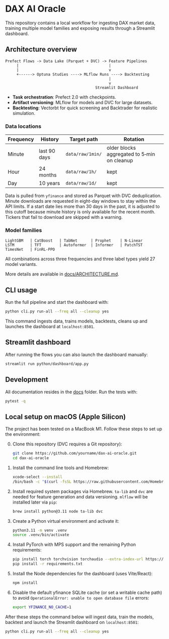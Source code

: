# DAX AI Oracle

This repository contains a local workflow for ingesting DAX market data, training multiple model families and exposing results through a Streamlit dashboard.

## Architecture overview

```
Prefect Flows -> Data Lake (Parquet + DVC) -> Feature Pipelines
     |                                        |
     |                                        v
     +------> Optuna Studies ----> MLflow Runs ----> Backtesting
                                              |
                                              v
                                        Streamlit Dashboard
```
- **Task orchestration**: Prefect 2.0 with checkpoints.
- **Artifact versioning**: MLflow for models and DVC for large datasets.
- **Backtesting**: Vectorbt for quick screening and Backtrader for realistic simulation.

### Data locations

| Frequency | History       | Target path        | Rotation |
|-----------|---------------|--------------------|-----------------------------|
| Minute    | last 90 days  | `data/raw/1min/`   | older blocks aggregated to 5‑min on cleanup |
| Hour      | 24 months     | `data/raw/1h/`     | kept |
| Day       | 10 years      | `data/raw/1d/`     | kept |

Data is pulled from `yfinance` and stored as Parquet with DVC deduplication.
Minute downloads are requested in eight-day windows to stay within the API limits.
If a start date lies more than 30 days in the past, it is adjusted to this
cutoff because minute history is only available for the recent month.
Tickers that fail to download are skipped with a warning.

### Model families

```
LightGBM   | CatBoost   | TabNet      | Prophet    | N-Linear
LSTM       | TFT        | Autoformer  | Informer   | PatchTST
TimesNet   | FinRL-PPO
```
All combinations across three frequencies and three label types yield 27 model variants.

More details are available in [docs/ARCHITECTURE.md](docs/ARCHITECTURE.md).

## CLI usage

Run the full pipeline and start the dashboard with:

```bash
python cli.py run-all --freq all --cleanup yes
```

This command ingests data, trains models, backtests, cleans up and launches the dashboard at `localhost:8501`.

## Streamlit dashboard

After running the flows you can also launch the dashboard manually:

```bash
streamlit run python/dashboard/app.py
```

## Development

All documentation resides in the [docs](docs/) folder.
Run the tests with:

```bash
pytest -q
```

## Local setup on macOS (Apple Silicon)

The project has been tested on a MacBook M1. Follow these steps to set up the
environment:

0. Clone this repository (DVC requires a Git repository):

   ```bash
   git clone https://github.com/yourname/dax-ai-oracle.git
   cd dax-ai-oracle
   ```

1. Install the command line tools and Homebrew:

   ```bash
   xcode-select --install
   /bin/bash -c "$(curl -fsSL https://raw.githubusercontent.com/Homebrew/install/HEAD/install.sh)"
   ```

2. Install required system packages via Homebrew. `ta-lib` and `dvc` are needed
   for feature generation and data versioning. `mlflow` will be installed later
   via `pip`:

   ```bash
   brew install python@3.11 node ta-lib dvc
   ```

3. Create a Python virtual environment and activate it:

   ```bash
   python3.11 -m venv .venv
   source .venv/bin/activate
   ```

4. Install PyTorch with MPS support and the remaining Python requirements:

   ```bash
   pip install torch torchvision torchaudio --extra-index-url https://download.pytorch.org/whl/mps
   pip install -r requirements.txt
   ```

5. Install the Node dependencies for the dashboard (uses Vite/React):

   ```bash
   npm install
   ```

6. Disable the default yfinance SQLite cache (or set a writable cache path) to
   avoid `OperationalError: unable to open database file` errors:

   ```bash
   export YFINANCE_NO_CACHE=1
   ```

After these steps the command below will ingest data, train the models,
backtest and launch the Streamlit dashboard on `localhost:8501`:

```bash
python cli.py run-all --freq all --cleanup yes
```

